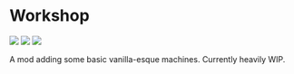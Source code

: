 # Workshop

[![](http://cf.way2muchnoise.eu/short_433688.svg)](https://minecraft.curseforge.com/projects/433688)
[![](http://cf.way2muchnoise.eu/versions/433688.svg)](https://minecraft.curseforge.com/projects/433688)
[![](http://cf.way2muchnoise.eu/mods/433688.svg)](https://minecraft.curseforge.com/projects/433688)

A mod adding some basic vanilla-esque machines. Currently heavily WIP.
